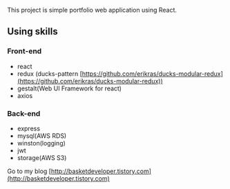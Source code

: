 This project is simple portfolio web application using React.

## Using skills
### Front-end
- react
- redux (ducks-pattern [https://github.com/erikras/ducks-modular-redux](https://github.com/erikras/ducks-modular-redux))
- gestalt(Web UI Framework for react)
- axios


### Back-end
- express
- mysql(AWS RDS)
- winston(logging)
- jwt
- storage(AWS S3)


Go to my blog [http://basketdeveloper.tistory.com](http://basketdeveloper.tistory.com)

